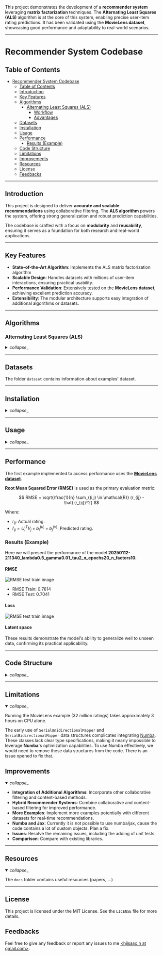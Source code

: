 This project demonstrates the development of a **recommender system** leveraging **matrix factorization** techniques. The **Alternating Least Squares (ALS)** algorithm is at the core of this system, enabling precise user-item rating predictions. It has been validated using the **MovieLens dataset**, showcasing good performance and adaptability to real-world scenarios.

---

# Recommender System Codebase

## Table of Contents

- [Recommender System Codebase](#recommender-system-codebase)
  - [Table of Contents](#table-of-contents)
  - [Introduction](#introduction)
  - [Key Features](#key-features)
  - [Algorithms](#algorithms)
    - [Alternating Least Squares (ALS)](#alternating-least-squares-als)
      - [Workflow](#workflow)
      - [Advantages](#advantages)
  - [Datasets](#datasets)
  - [Installation](#installation)
  - [Usage](#usage)
  - [Performance](#performance)
    - [Results (Example)](#results-example)
  - [Code Structure](#code-structure)
  - [Limitations](#limitations)
  - [Improvements](#improvements)
  - [Resources](#resources)
  - [License](#license)
  - [Feedbacks](#feedbacks)

---

## Introduction

This project is designed to deliver **accurate and scalable recommendations** using collaborative filtering. The **ALS algorithm** powers the system, offering strong generalization and robust prediction capabilities.

The codebase is crafted with a focus on **modularity** and **reusability**, ensuring it serves as a foundation for both research and real-world applications.

---

## Key Features

- **State-of-the-Art Algorithm**: Implements the ALS matrix factorization algorithm
- **Scalable Design**: Handles datasets with millions of user-item interactions, ensuring practical usability.
- **Performance Validation**: Extensively tested on the **MovieLens dataset**, achieving excellent prediction accuracy.
- **Extensibility**: The modular architecture supports easy integration of additional algorithms or datasets.

---

## Algorithms


### Alternating Least Squares (ALS)

<details> 
<summary><i>collapse</i>_</summary>

**ALS** is a collaborative filtering technique based on **matrix factorization**. It models user and item interactions by discovering latent features that explain observed ratings. The algorithm alternates between optimizing user and item matrices to minimize the regularized objective function:

- Without item features modeled:
  
$$
\min_{U, V} \lambda \sum_{(i,j) \in \mathcal{R}} (r_{ij} - (U_i^T V_j + b^{(u)}_i + b^{(v)}_j))^2 + \tau (\|U\|^2 + \|V\|^2) + \gamma (\|b^{(u)}\|^2 + \|b^{(v)}\|^2)
$$

- With item features modeled:

$$
\min_{U, V} \lambda \sum_{(i,j) \in \mathcal{R}} (r_{ij} - (U_i^T V_j + b^{(u)}_i + b^{(v)}_j))^2 + \tau (\|U\|^2 + \|V\|^2) + \gamma (\|b^{(u)}\|^2 + \|b^{(v)}\|^2)
$$

Where:
- $U$: Matrix of user latent factors $n \times k$.
- $V$: Matrix of item latent factors $m \times k$.
- $F$: Matrix of feature (when item features are modeled separately) 
- $b^{(u)}$: Matrix of the user biases $1 \times k$.
- $b^{(v)}$: Matrix of the item biases $1 \times k$.
- $r_{ij}$: Observed rating for user $i$ and item $j$.
- $\lambda$: Regularization parameters accounting for the prediction residuals
- $\tau$: Regularization parameters accounting for $U$ and $V$
- $\gamma$: Regularization parameters accounting for $b^{(u)}$ and $b^{(v)}$

#### Workflow

1. Solve the optimization problem for $b^{(u)}$ keeping all the other matrices (.i.e $U$, $V$, $b^{(v)}$) fixed.

    ![Equation](https://latex.codecogs.com/svg.image?b^{(u)}_i=\frac{\lambda\sum_{j\in\Omega(i)}\left(r_{ij}-\left(u_i^T&space;v_j&plus;b_j^{(v)}\right)\right)}{\lambda|\Omega(i)|&plus;\gamma})

2. Solve the optimization problem for $U$ keeping all the other matrices fixed.

    ![Equation](https://latex.codecogs.com/svg.image?u_i=\left(\lambda\sum_{j\in\Omega(i)}v_j&space;v_j^T&plus;\tau&space;I\right)^{-1}\left(\lambda\sum_{j\in\Omega(i)}v_j(r_{ij}-b^{(u)}_i-b^{(v)}_j)\right))

3. Solve the optimization problem for $b^{(v)}$ keeping all the other matrices fixed.

    ![Equation](https://latex.codecogs.com/svg.image?b^{(v)}_j=\frac{\lambda\sum_{i\in\Omega(j)}\left(r_{ij}-\left(u_i^T&space;v_j&plus;b_i^{(u)}\right)\right)}{\lambda|\Omega(j)|&plus;\gamma})
   
4. Solve the optimization problem for $V$ keeping all the other matrices fixed.
   - When F is modeled:
   
      ![Equation](https://latex.codecogs.com/svg.image?v_j=\left(\lambda\sum_{i\in\Omega(j)}u_i&space;u_i^T&plus;\tau&space;I\right)^{-1}\left(\lambda\sum_{i\in\Omega(j)}u_i(r_{ij}-b^{(u)}_i-b^{(v)}_j)&plus;\sum_{\substack{t\in\text{features}(j)}}f_t\right))
   
   - When is not modeled:
   
      ![Equation](https://latex.codecogs.com/svg.image?v_j=\left(\lambda\sum_{i\in\Omega(j)}u_i^Tu_i&plus;\tau&space;I\right)^{-1}\left(\lambda\sum_{i\in\Omega(j)}u_i(r_{ij}-b^{(u)}_i-b^{(v)}_j)\right))
   
5. (When F modeled) Solve the optimization problem for $F$ keeping all the other matrices fixed.

    ![Equation](https://latex.codecogs.com/svg.image?f_l=\left(\lambda\sum_{i\in\Omega(j)}u_i&space;u_i^T&plus;\tau&space;I\right)^{-1}\left(\lambda\sum_{i\in\Omega(j)}u_i(r_{ij}-b^{(u)}_i-b^{(v)}_j)&plus;\sum_{\substack{t\in\text{features}(j)}}f_t\right))

6. Repeat until convergence.


#### Advantages
- Scalable to large datasets.
- Support for parallelization for computation performance.
- Handles sparsity in user-item interaction matrices effectively.


</details>

---

## Datasets

The folder `dataset` contains information about examples' dataset.

---

## Installation

<details>
<summary><i>collapse</i>_</summary>

To set up the project:

1. **Clone the repository**:
   ```bash
   git clone https://github.com/hjisaac/recommender-system.git
   cd recommender-system
   ```

2. **Install dependencies**:
   ```bash
   poetry install
   ```

3. **Run an example**:
   To run the movielens example, download the dataset from [here](https://grouplens.org/datasets/movielens/).
   Ideally, put that dataset in the example folder and change the path of rating.csv file passed to the indexer.
   And run `poetry run python examples/path_to_example_file.py`

</details>   

---  

## Usage

<details> 
<summary><i>collapse</i>_</summary>

Only collaborative filtering is implemented now, and it is encaspsulated in the class `CollaborativeFilteringRecommenderBuilder`.

   ```py
   from src.recommenders import CollaborativeFilteringRecommenderBuilder
   # ...
   # Create everything needed instance the builder (indexed_data, backend that will run the proper algorithm..)
   # ...
   # Instantiate the builder with all the necessary arguments
   recommander_builder = CollaborativeFilteringRecommenderBuilder(*args, *kwars)  
   
   # Build the recommender now by calling the build on the builder to get the recommender (Kinda an implementation of the builder design pattern).
   # This will basically train the recommendation model, so it will take some time depending on the dataset size and the parameters.
   recommender = recommander_builder.build(*args, **kwargs)
   
   # To recommend, call the recommend method of the recommender object with a list of rating. E.g: [(item1, rating1), ..]
   recommender.recommend(input_ratings)
   
   # If called without arguments, the recommender will recommend best rated items.
   recommender.recommend()
   ```

   The script outputs RMSE and Loss values for both training and testing, providing insight into the system's predictive accuracy.
    And those values can be accessed later from the model and be plotted using the graphing utils if the model has been saved 
    (to save the model as checkpoint, one can pass `save_checkpoint=True` to the backend object used to do the training). There are 
   also some logs that will be generated in the `artifacts/logs` folder each time the backend runs. Those logs can be very usefull
    for debugging purposes.

</details>

---

## Performance

The first example implemented to access performance uses the [**MovieLens dataset**](https://grouplens.org/datasets/movielens/).

**Root Mean Squared Error (RMSE)** is used as the primary evaluation metric:

$$
RMSE = \sqrt{\frac{1}{n} \sum_{(i,j) \in \mathcal{R}} (r_{ij} - \hat{r}_{ij})^2}
$$

Where:
- $r_{ij}$: Actual rating.
- $\hat{r}_{ij} = U_i^T V_j + b^{(u)}_i + b^{(v)}_j$: Predicted rating.

### Results (Example)

Here we will present the performance of the model **20250112-211340_lambda0.5_gamma0.01_tau2_n_epochs20_n_factors10**. 


#### RMSE

![RMSE test train image](./artifacts/figures/rmse_test_train_20250112-220603_lambda0.5_gamma0.01_tau2_epochs20_factors10_input1000000000_lambda0.svg)

- RMSE Train: 0.7814
- RMSE Test:  0.7041

#### Loss

![RMSE test train image](./artifacts/figures/loss_test_train.svg)

#### Latent space



These results demonstrate the model's ability to generalize well to unseen data, confirming its practical applicability.

---

## Code Structure
<details>
<summary><i>collapse</i>_</summary>

```txt
artifacts/            # Stores generated artifacts such as model checkpoints, logs, and profiling data.
├── checkpoints/      # Saved model checkpoints for resuming or fine-tuning training.
│   └── als/          # Checkpoints for the ALS algorithm specifically.
│       ├── 1000000   # Checkpoint for ALS with 1 million interactions as limit of lines to load.
│       └── 100000000 # Checkpoint for ALS with 100 million interactions as limit of lines to load.
├── figures/          # Contains visualizations or figures generated during the project (for analysis and results...).
└── logs/             # Logging files generated during training or testing.

datasets/             # Documentation about the datasets used for training and evaluation of the recommender system.

docs/                 # Documentation for the project, including detailed explanations and guidelines.

examples/             # Example scripts to demonstrate the usage of the system.
├── basic_example/    # A simple example to get started quickly.
└── movies_lens/      # Example using the MovieLens dataset.

figures/              # Additional plots and figures for analysis and results.

src/                  # Source code for the project, organized by functional modules.
├── algorithms/       # Implementation of recommender system algorithms.
│   └── core/         # Implementation of the base logics common to all the recommender algorithms.
├── backends/         # Backend modules for database access, API integrations, etc.
├── helpers/          # Utility functions and helpers for common tasks.
├── recommenders/     # High-level classes to encapsulate recommendation pipelines.
├── settings/         # Configuration files for the project.
└── utils/            # General-purpose utilities used throughout the codebase.

tests/                # Test suite for validating the functionality of the project.
├── backends/         # Tests specific to backend modules.
├── fixtures/         # Sample test data or configurations for consistent testing.
├── helpers/          # Tests for utility functions and helpers.
│   └── test_checkpoints/ # Tests for the checkpoint loading and saving functionality.
└── utils/            # Tests for utilities used across the codebase.


```

</details>


---

## Limitations 

<details open> 
<summary><i>collapse</i>_</summary>

Running the MovieLens example (32 million ratings) takes approximately 3 hours on CPU alone.

The early use of `SerialUnidirectionalMapper` and `SerialBidirectionalMapper` data structures 
complicates integrating [Numba](https://numba.pydata.org/). These classes lack clear type specifications, making it nearly 
impossible to leverage **Numba**'s optimization capabilities. To use Numba effectively, we would 
need to remove these data structures from the code. There is an issue opened to fix that.

</details>

## Improvements

<details open> 
<summary><i>collapse</i>_</summary>

- **Integration of Additional Algorithms**: Incorporate other collaborative filtering and content-based methods.
- **Hybrid Recommender Systems**: Combine collaborative and content-based filtering for improved performance.
- **More Examples**: Implement more examples potentially with different datasets for real-time recommendations.
- **Numba and Jax**: Currently it is not possible to use numba/jax, cause the code contains a lot of custom objects. Plan a fix.
- **Issues**: Resolve the remaining issues, including the adding of unit tests.
- **Comparison**: Compare with existing libraries.

---

</details>

## Resources

<details open> 
<summary><i>collapse</i>_</summary>

The `docs` folder contains useful resources (papers, ...)

</details>

---
## License

This project is licensed under the MIT License. See the `LICENSE` file for more details.

## Feedbacks

Feel free to give any feedback or report any issues to me [<hjisaac.h at gmail.com>](hjisaac.h@gmail.com). 





